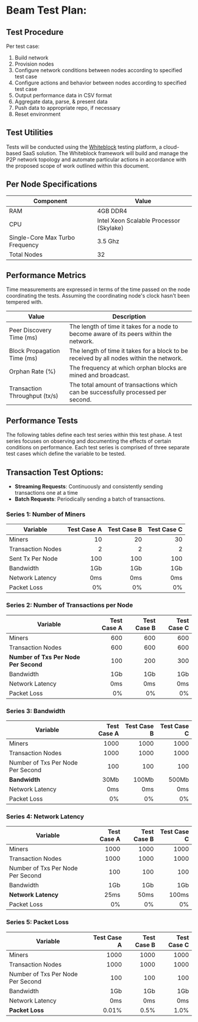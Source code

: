 # Beam Test Plan:  

## Test Procedure

Per test case:
1. Build network
2. Provision nodes
3. Configure network conditions between nodes according to specified test case
4. Configure actions and behavior between nodes according to specified test case
5. Output performance data in CSV format
6. Aggregate data, parse, & present data
8. Push data to appropriate repo, if necessary
9. Reset environment

## Test Utilities  

Tests will be conducted using the [Whiteblock](https://www.whiteblock.io) testing platform, a cloud-based SaaS solution. The Whiteblock framework will build and manage the P2P network topology and automate particular actions in accordance with the proposed scope of work outlined within this document. 

## Per Node Specifications

| Component   | Value                                          |
|-------------|------------------------------------------------|
| RAM         | 4GB DDR4                                       |
| CPU         | Intel Xeon Scalable Processor (Skylake)        |
| Single-Core Max Turbo Frequency  | 3.5 Ghz                   |
| Total Nodes | 32                                       |


## Performance Metrics

Time measurements are expressed in terms of the time passed on the node
coordinating the tests.  Assuming the coordinating node's clock hasn't been tempered with.

| Value			            | Description | 
| ------------------------- | -------- | 
| Peer Discovery Time	(ms)        | The length of time it takes for a node to become aware of its peers within the network. | 
| Block Propagation Time (ms)   | The length of time it takes for a block to be received by all nodes within the network. |
| Orphan Rate (%)	        | The frequency at which orphan blocks are mined and broadcast. |
| Transaction Throughput (tx/s)  | The total amount of transactions which can be successfully processed per second.  |


## Performance Tests

The following tables define each test series within this test phase. A test
series focuses on observing and documenting the effects of certain conditions
on performance. Each test series is comprised of three separate test cases
which define the variable to be tested. 



## Transaction Test Options: 
- __Streaming Requests__: Continuously and consistently sending transactions one at a time
- __Batch Requests__: Periodically sending a batch of transactions. 

### Series 1: Number of Miners

| Variable         | Test Case A | Test Case B | Test Case C |
|------------------|------------:|------------:|------------:|
| Miners           | 10          | 20          | 30          |
| Transaction Nodes| 2           | 2           | 2           |
| Sent Tx Per Node | 100         | 100         | 100         |
| Bandwidth        | 1Gb         | 1Gb         | 1Gb         |
| Network Latency  | 0ms         | 0ms         | 0ms         |
| Packet Loss      | 0%          | 0%          | 0%          |


### Series 2: Number of Transactions per Node

| Variable        | Test Case A | Test Case B | Test Case C |
|-----------------|------------:|------------:|------------:|
| Miners      | 600         | 600         | 600         |
| Transaction Nodes    | 600         | 600         | 600        |
| __Number of Txs Per Node Per Second__ |  100  |  200  |   300     |
| Bandwidth       | 1Gb         | 1Gb         | 1Gb        |
| Network Latency | 0ms         | 0ms         | 0ms         |
| Packet Loss     | 0%          | 0%          | 0%          |


### Series 3: Bandwidth

| Variable        | Test Case A | Test Case B | Test Case C |
|-----------------|------------:|------------:|------------:|
| Miners      | 1000        | 1000        | 1000        |
| Transaction Nodes    | 1000        | 1000        | 1000        |
| Number of Txs Per Node Per Second|  100  |  100  |   100     |
| __Bandwidth__       | 30Mb        | 100Mb     | 500Mb        |
| Network Latency | 0ms         | 0ms         | 0ms         |
| Packet Loss     | 0%          | 0%          | 0%          |


### Series 4: Network Latency

| Variable        | Test Case A | Test Case B | Test Case C |
|-----------------|------------:|------------:|------------:|
| Miners      | 1000        | 1000        | 1000        |
| Transaction Nodes    | 1000        | 1000        | 1000        |
| Number of Txs Per Node Per Second|  100  |  100  |   100     |
| Bandwidth       | 1Gb        | 1Gb         | 1Gb        |
| __Network Latency__ | 25ms        | 50ms        | 100ms       |
| Packet Loss     | 0%          | 0%          | 0%          |


### Series 5: Packet Loss

| Variable        | Test Case A | Test Case B | Test Case C |
|-----------------|------------:|------------:|------------:|
| Miners      | 1000        | 1000        | 1000        |
| Transaction Nodes    | 1000        | 1000        | 1000        |
| Number of Txs Per Node Per Second|  100  |  100  |   100     |
| Bandwidth       | 1Gb         | 1Gb         | 1Gb        |
| Network Latency | 0ms         | 0ms         | 0ms         |
| __Packet Loss__     | 0.01%       | 0.5%        | 1.0%        |


